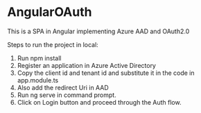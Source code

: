# AngularOAuth
This is a SPA in Angular implementing Azure AAD and OAuth2.0


Steps to run the project in local:

1. Run npm install
2. Register an application in Azure Active Directory
3. Copy the client id and tenant id and substitute it in the code in app.module.ts
4. Also add the redirect Uri in AAD
5. Run ng serve in command prompt.
6. Click on Login button and proceed through the Auth flow. 

